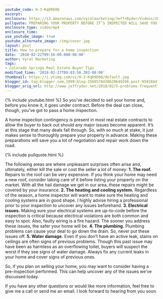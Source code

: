 ```yaml
---
youtube_code: H-3-KqO9E0Q
excerpt:
enclosure: https://s3.amazonaws.com/vyralmarketing/Jeff+Ryder/Videos/2018/What+To+Look+For+In+A+Home+Inspection+-+Colorado+Springs+Real+Estate+Agent.mp4
pullquote: PREPARING YOUR PROPERTY BEFORE IT’S INSPECTED WILL SAVE YOU A LOT OF NEGOTIATION AND REPAIR WORK DOWN THE ROAD.
enclosure_type: video/mp4
enclosure_time:
use_youtube_image: true
youtube_alternate_image: /img/cover.jpg
layout: post
title: How to prepare for a home inspection
date: '2018-02-22T09:16:00.000-08:00'
author: Vyral Marketing
tags:
- Colorado Springs Real Estate Buyer Tips
modified_time: '2018-02-27T09:03:56.203-08:00'
thumbnail: https://i.ytimg.com/vi/H-3-KqO9E0Q/default.jpg
blogger_id: tag:blogger.com,1999:blog-3560578430629649296.post-95928441854577675
blogger_orig_url: http://www.jeffryder.net/2018/02/5-problems-frequently-found-by-home.html
---
```

{% include youtube.html %}
So you’ve decided to sell your home and, before you know it, it goes under contract. Before the deal can close, though, you’ve got to pass a home inspection.

A home inspection contingency is present in most real estate contracts to allow the buyer to back out should any major issues become apparent. It’s at this stage that many deals fall through. So, with so much at stake, it just makes sense to thoroughly prepare your property in advance. Making these preparations will save you a lot of negotiation and repair work down the road.

{% include pullquote.html %}

The following areas are where unpleasant surprises often arise and, ultimately, either kill the sale or cost the seller a lot of money:
**1. The roof.** Repairs to the roof can be very expensive. If you think your home may need a new roof, consider taking care of it before listing your property on the market. With all the hail damage we get in our area, these repairs might be covered by your insurance.
**2. The heating and cooling system.** Regardless of the season, a home inspector will want to make sure the heating and cooling systems are in good shape. I highly advise hiring a professional prior to your inspection to uncover any issues beforehand.
**3. Electrical issues.** Making sure your electrical systems are up-to-code before the inspection is critical because electrical violations are both common and easy to spot. Also, faulty wiring is a fire hazard. The sooner you address these issues, the safer your home will be.
**4. The plumbing.** Plumbing problems can cause your deal to go down the drain. So, never put these issues off.
**5. Water damage.** Even if you don’t have an active leak, stains on ceilings are often signs of previous problems. Though this past issue may have been as harmless as an overflowing toilet, buyers will suspect the worst if they see signs of water damage. Always fix any current leaks in your home and cover signs of previous ones.

So, if you plan on selling your home, you may want to consider having a pre-inspection performed. This can help uncover any of the issues we’ve discussed today.

If you have any other questions or would like more information, feel free to give me a call or send me an email. I look forward to hearing from you soon.
